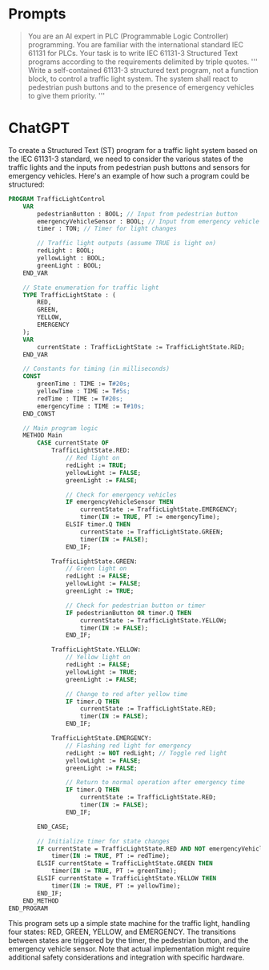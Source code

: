 # Prompts
> You are an AI expert in PLC (Programmable Logic Controller) programming. You are familiar with the international standard IEC 61131 for PLCs.
Your task is to write IEC 61131-3 Structured Text programs according to the requirements delimited by triple quotes.
'''
Write a self-contained 61131-3 structured text program, not a function block, to control a traffic light system. The system shall react to pedestrian push buttons and to the presence of emergency vehicles to give them priority.
'''
# ChatGPT
To create a Structured Text (ST) program for a traffic light system based on the IEC 61131-3 standard, we need to consider the various states of the traffic lights and the inputs from pedestrian push buttons and sensors for emergency vehicles. Here's an example of how such a program could be structured:

```pascal
PROGRAM TrafficLightControl
    VAR
        pedestrianButton : BOOL; // Input from pedestrian button
        emergencyVehicleSensor : BOOL; // Input from emergency vehicle sensor
        timer : TON; // Timer for light changes

        // Traffic light outputs (assume TRUE is light on)
        redLight : BOOL;
        yellowLight : BOOL;
        greenLight : BOOL;
    END_VAR

    // State enumeration for traffic light
    TYPE TrafficLightState : (
        RED, 
        GREEN, 
        YELLOW, 
        EMERGENCY
    );
    VAR
        currentState : TrafficLightState := TrafficLightState.RED;
    END_VAR

    // Constants for timing (in milliseconds)
    CONST
        greenTime : TIME := T#20s;
        yellowTime : TIME := T#5s;
        redTime : TIME := T#20s;
        emergencyTime : TIME := T#10s;
    END_CONST

    // Main program logic
    METHOD Main
        CASE currentState OF
            TrafficLightState.RED:
                // Red light on
                redLight := TRUE;
                yellowLight := FALSE;
                greenLight := FALSE;

                // Check for emergency vehicles
                IF emergencyVehicleSensor THEN
                    currentState := TrafficLightState.EMERGENCY;
                    timer(IN := TRUE, PT := emergencyTime);
                ELSIF timer.Q THEN
                    currentState := TrafficLightState.GREEN;
                    timer(IN := FALSE);
                END_IF;

            TrafficLightState.GREEN:
                // Green light on
                redLight := FALSE;
                yellowLight := FALSE;
                greenLight := TRUE;

                // Check for pedestrian button or timer
                IF pedestrianButton OR timer.Q THEN
                    currentState := TrafficLightState.YELLOW;
                    timer(IN := FALSE);
                END_IF;

            TrafficLightState.YELLOW:
                // Yellow light on
                redLight := FALSE;
                yellowLight := TRUE;
                greenLight := FALSE;

                // Change to red after yellow time
                IF timer.Q THEN
                    currentState := TrafficLightState.RED;
                    timer(IN := FALSE);
                END_IF;

            TrafficLightState.EMERGENCY:
                // Flashing red light for emergency
                redLight := NOT redLight; // Toggle red light
                yellowLight := FALSE;
                greenLight := FALSE;

                // Return to normal operation after emergency time
                IF timer.Q THEN
                    currentState := TrafficLightState.RED;
                    timer(IN := FALSE);
                END_IF;

        END_CASE;

        // Initialize timer for state changes
        IF currentState = TrafficLightState.RED AND NOT emergencyVehicleSensor THEN
            timer(IN := TRUE, PT := redTime);
        ELSIF currentState = TrafficLightState.GREEN THEN
            timer(IN := TRUE, PT := greenTime);
        ELSIF currentState = TrafficLightState.YELLOW THEN
            timer(IN := TRUE, PT := yellowTime);
        END_IF;
    END_METHOD
END_PROGRAM
```

This program sets up a simple state machine for the traffic light, handling four states: RED, GREEN, YELLOW, and EMERGENCY. The transitions between states are triggered by the timer, the pedestrian button, and the emergency vehicle sensor. Note that actual implementation might require additional safety considerations and integration with specific hardware.
